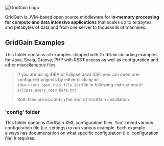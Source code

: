 ![GridGain Logo](http://www.gridgain.com/images/logo/logo_mid.png "GridGain Logo")

GridGain is JVM-based open source middleware for **in-memory processing for compute and data intensive applications** that scales up to terabytes and petabytes of data and from one server to thousands of machines.

## GridGain Examples
This folder contains all examples shipped with GridGain including examples for Java, Scala, Groovy, PHP with REST access as well as configuration and other miscellaneous files.

> If you are using IDEA or Eclipse Java IDEs you can open pre-configured projects by either clicking on `idea_users_open_this_file.ipr` file or following instructions in `eclipse_users_read_here.txt`. 
> 
>
> Both files are located in the root of GridGain installation.


### 'config' folder
This folder contains GridGain XML configuration files. You'll need various configuration file (i.e. settings) to run various example. Each example always has documentation on what specific configuration (i.e. configuration file) it requires.
